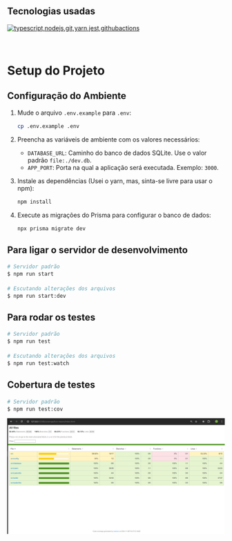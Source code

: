 ## Tecnologias usadas

  <a href="https://go-skill-icons.vercel.app/">
    <img src="https://go-skill-icons.vercel.app/api/icons?i=typescript,nodejs,git,yarn,jest,githubactions" alt="typescript,nodejs,git,yarn,jest,githubactions" />
  </a>

<br>
<br>
<br>

# Setup do Projeto

## Configuração do Ambiente

1. Mude o arquivo `.env.example` para `.env`:

   ```bash
   cp .env.example .env
   ```

2. Preencha as variáveis de ambiente com os valores necessários:

   - `DATABASE_URL`: Caminho do banco de dados SQLite. Use o valor padrão `file:./dev.db`.
   - `APP_PORT`: Porta na qual a aplicação será executada. Exemplo: `3000`.

3. Instale as dependências (Usei o yarn, mas, sinta-se livre para usar o npm):

   ```bash
   npm install
   ```

4. Execute as migrações do Prisma para configurar o banco de dados:
   ```bash
   npx prisma migrate dev
   ```

## Para ligar o servidor de desenvolvimento

```bash
# Servidor padrão
$ npm run start

# Escutando alterações dos arquivos
$ npm run start:dev
```

## Para rodar os testes

```bash
# Servidor padrão
$ npm run test

# Escutando alterações dos arquivos
$ npm run test:watch
```

## Cobertura de testes

```bash
# Servidor padrão
$ npm run test:cov

```

![Cobertura de testes](coverage.png)

